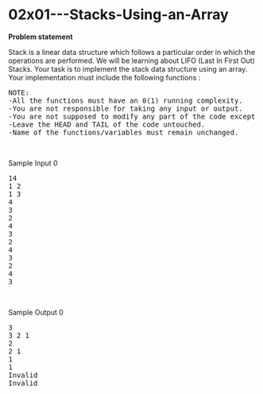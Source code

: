 # 02x01---Stacks-Using-an-Array
<b>Problem statement</b><br>

<p>Stack is a linear data structure which follows a particular order in which the operations are performed. We will be learning about LIFO (Last In First Out) Stacks.
Your task is to implement the stack data structure using an array. Your implementation must include the following functions :</p>
<pre>
NOTE:
-All the functions must have an 0(1) running complexity.
-You are not responsible for taking any input or output.
-You are not supposed to modify any part of the code except the BODY.
-Leave the HEAD and TAIL of the code untouched.
-Name of the functions/variables must remain unchanged.
</pre>
<br>
<p>Sample Input 0</p>
<pre>
14
1 2
1 3
4
3
2
4
3
2
4
3
2
4
3
</pre>
<br>
<p>Sample Output 0</p>
<pre>
3
3 2 1
2
2 1
1
1
Invalid
Invalid
</pre>



